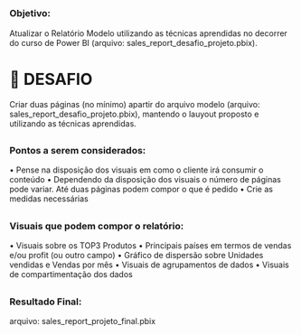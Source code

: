 ##
### Objetivo:
Atualizar o Relatório Modelo utilizando as técnicas aprendidas no decorrer do curso de Power BI (arquivo: sales_report_desafio_projeto.pbix).

# 👋 DESAFIO
Criar duas páginas (no mínimo) apartir do arquivo modelo (arquivo: sales_report_desafio_projeto.pbix), mantendo o lauyout proposto e utilizando as técnicas aprendidas. 
   
##
### Pontos a serem considerados:
•	Pense na disposição dos visuais em como o cliente irá consumir o conteúdo
•	Dependendo da disposição dos visuais o número de páginas pode variar. Até duas páginas podem compor o que é pedido
•	Crie as medidas necessárias

##
### Visuais que podem compor o relatório:
•	Visuais sobre os TOP3 Produtos
•	Principais países em termos de vendas e/ou profit (ou outro campo)
•	Gráfico de dispersão sobre Unidades vendidas e Vendas por mês
•	Visuais de agrupamentos de dados
•	Visuais de compartimentação dos dados


##
### Resultado Final:
arquivo: sales_report_projeto_final.pbix
